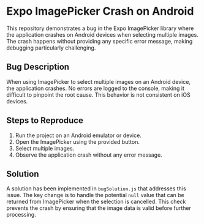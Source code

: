 # Expo ImagePicker Crash on Android

This repository demonstrates a bug in the Expo ImagePicker library where the application crashes on Android devices when selecting multiple images. The crash happens without providing any specific error message, making debugging particularly challenging.

## Bug Description

When using ImagePicker to select multiple images on an Android device, the application crashes. No errors are logged to the console, making it difficult to pinpoint the root cause. This behavior is not consistent on iOS devices.

## Steps to Reproduce

1. Run the project on an Android emulator or device.
2. Open the ImagePicker using the provided button.
3. Select multiple images.
4. Observe the application crash without any error message.

## Solution

A solution has been implemented in `bugSolution.js` that addresses this issue. The key change is to handle the potential `null` value that can be returned from ImagePicker when the selection is cancelled.  This check prevents the crash by ensuring that the image data is valid before further processing.